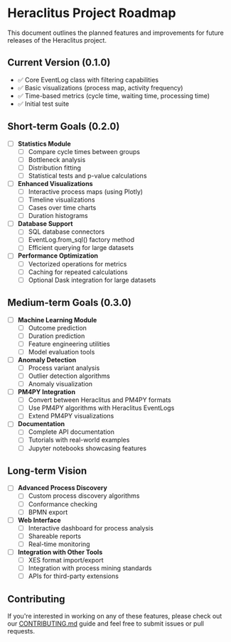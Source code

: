 # Heraclitus Project Roadmap

This document outlines the planned features and improvements for future releases of the Heraclitus project.

## Current Version (0.1.0)

- ✅ Core EventLog class with filtering capabilities
- ✅ Basic visualizations (process map, activity frequency)
- ✅ Time-based metrics (cycle time, waiting time, processing time)
- ✅ Initial test suite

## Short-term Goals (0.2.0)

- [ ] **Statistics Module**
  - [ ] Compare cycle times between groups
  - [ ] Bottleneck analysis
  - [ ] Distribution fitting
  - [ ] Statistical tests and p-value calculations

- [ ] **Enhanced Visualizations**
  - [ ] Interactive process maps (using Plotly)
  - [ ] Timeline visualizations
  - [ ] Cases over time charts
  - [ ] Duration histograms

- [ ] **Database Support**
  - [ ] SQL database connectors
  - [ ] EventLog.from_sql() factory method
  - [ ] Efficient querying for large datasets

- [ ] **Performance Optimization**
  - [ ] Vectorized operations for metrics
  - [ ] Caching for repeated calculations
  - [ ] Optional Dask integration for large datasets

## Medium-term Goals (0.3.0)

- [ ] **Machine Learning Module**
  - [ ] Outcome prediction
  - [ ] Duration prediction
  - [ ] Feature engineering utilities
  - [ ] Model evaluation tools

- [ ] **Anomaly Detection**
  - [ ] Process variant analysis
  - [ ] Outlier detection algorithms
  - [ ] Anomaly visualization

- [ ] **PM4PY Integration**
  - [ ] Convert between Heraclitus and PM4PY formats
  - [ ] Use PM4PY algorithms with Heraclitus EventLogs
  - [ ] Extend PM4PY visualizations

- [ ] **Documentation**
  - [ ] Complete API documentation
  - [ ] Tutorials with real-world examples
  - [ ] Jupyter notebooks showcasing features

## Long-term Vision

- [ ] **Advanced Process Discovery**
  - [ ] Custom process discovery algorithms
  - [ ] Conformance checking
  - [ ] BPMN export

- [ ] **Web Interface**
  - [ ] Interactive dashboard for process analysis
  - [ ] Shareable reports
  - [ ] Real-time monitoring

- [ ] **Integration with Other Tools**
  - [ ] XES format import/export
  - [ ] Integration with process mining standards
  - [ ] APIs for third-party extensions

## Contributing

If you're interested in working on any of these features, please check out our [CONTRIBUTING.md](CONTRIBUTING.md) guide and feel free to submit issues or pull requests.
